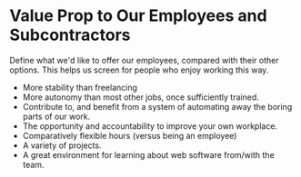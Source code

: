 # Value Prop to Our Employees and Subcontractors

Define what we'd like to offer our employees, compared with their other options. This helps us screen for people who enjoy working this way.

  * More stability than freelancing
  * More autonomy than most other jobs, once sufficiently trained.
  * Contribute to, and benefit from a system of automating away the boring parts of our work.
  * The opportunity and accountability to improve your own workplace.
  * Comparatively flexible hours (versus being an employee)
  * A variety of projects.
  * A great environment for learning about web software from/with the team.
